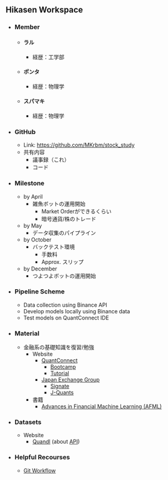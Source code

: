 ## Hikasen Workspace
- ### Member
  - #### ラル
    - 経歴：工学部
  - #### ポンタ
    - 経歴：物理学
  - #### スパマキ
    - 経歴：物理学
- ### GitHub
  - Link: https://github.com/MKrbm/stock_study
  - 共有内容
    - 議事録（これ）
    - コード
  
- ### Milestone
  - by April
    - 雑魚ボットの運用開始
      - Market Orderができるくらい
      - 暗号通貨/株のトレード
  - by May
    - データ収集のパイプライン
  - by October
    - バックテスト環境
      - 手数料
      - Approx. スリップ
  - by December
    - つよつよボットの運用開始
  
- ### Pipeline Scheme
  - Data collection using Binance API
  - Develop models locally using Binance data
  - Test models on QuantConnect IDE

- ### Material
  - 金融系の基礎知識を復習/勉強
    - Website
      - [QuantConnect](https://www.quantconnect.com/tutorials/tutorial-series/introduction-to-financial-python)
        - [Bootcamp](https://www.quantconnect.com/learning)
        - [Tutorial](https://www.quantconnect.com/tutorials/tutorial-series/introduction)
      - [Japan Exchange Group](https://www.jpx.co.jp/)
        - [Signate](https://quest.signate.jp/quests/10058)
        - [J-Quants](https://japanexchangegroup.github.io/J-Quants-Tutorial/)
    - 書籍  
      - [Advances in Financial Machine Learning (AFML)](https://www.oreilly.com/library/view/advances-in-financial/9781119482086/)

- ### Datasets
  - Website
    - [Quandl](https://data.nasdaq.com/) (about [API](https://data.nasdaq.com/tools/api))

- ### Helpful Recourses
  - [Git Workflow](https://nvie.com/posts/a-successful-git-branching-model/)